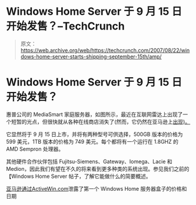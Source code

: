 # Windows Home Server 于 9 月 15 日开始发售？–TechCrunch

> 原文：<https://web.archive.org/web/https://techcrunch.com/2007/08/22/windows-home-server-starts-shipping-september-15th/amp/>

# Windows Home Server 于 9 月 15 日开始发售？

惠普公司的 MediaSmart 家庭服务器，如图所示，最近在互联网雷达上出现了一个短暂的光点，但很快就从各种在线商店消失了(然而，它仍然在亚马逊上[出现)。](https://web.archive.org/web/20160916184146/http://www.amazon.com/EX470-MediaSmart-Server-Sempron-Processor/dp/B000UY1WSK/ref=pd_bbs_sr_1/104-1457472-4819965?ie=UTF8&s=electronics&qid=1187678600&sr=8-1)

它显然将于 9 月 15 日上市，并将有两种型号可供选择，500GB 版本的价格为 599 美元，1TB 版本的价格为 749 美元。每个都将有一个运行在 1.8GHZ 的 AMD Sempron 处理器。

其他硬件合作伙伴包括 Fujitsu-Siemens、Gateway、Iomega、Lacie 和 Medion，因此我们有望在不久的将来看到更多种类的系统出现。参见我们之前的【Windows Home Server 帖子，了解它能做什么的简要概述。

[亚马逊通过](https://web.archive.org/web/20160916184146/http://www.computerworld.com/action/article.do?command=viewArticleBasic&articleId=9031839&intsrc=hm_list)[ActiveWin.com](https://web.archive.org/web/20160916184146/http://www.activewin.com/awin/comments.asp?HeadlineIndex=40640)泄露了第一个 Windows Home 服务器盒子的价格和日期